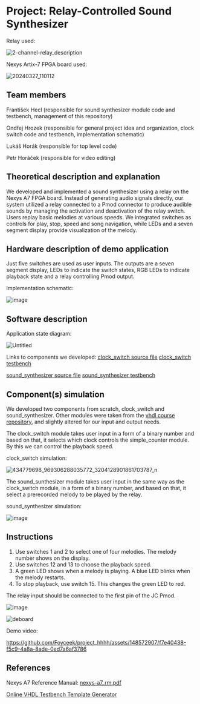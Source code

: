 # Project: Relay-Controlled Sound Synthesizer
Relay used:

![2-channel-relay_description](https://github.com/Foyceek/project_hhhh/assets/148572907/cfc454e1-d45e-40e1-861a-2a72c0d3ce87)

Nexys Artix-7 FPGA board used:

![20240327_110112](https://github.com/Foyceek/project_hhhh/assets/148572907/ce0b5524-4485-4bec-ba52-5dd356e4e266)


## Team members
František Hecl (responsible for sound synthesizer module code and testbench, management of this repository)

Ondřej Hrozek (responsible for general project idea and organization, clock switch code and testbench, implementation schematic)

Lukáš Horák (responsible for top level code)

Petr Horáček (responsible for video editing)

## Theoretical description and explanation
We developed and implemented a sound synthesizer using a relay on the Nexys A7 FPGA board. Instead of generating audio signals directly, our system utilized a relay connected to a Pmod connector to produce audible sounds by managing the activation and deactivation of the relay switch. Users replay basic melodies at various speeds. We integrated switches as controls for play, stop, speed and song navigation, while LEDs and a seven segment display provide visualization of the melody.

## Hardware description of demo application
Just five switches are used as user inputs. The outputs are a seven segment display, LEDs to indicate the switch states, RGB LEDs to indicate playback state and a relay controlling Pmod output.

Implementation schematic:

![image](https://github.com/Foyceek/project_hhhh/assets/165892683/6ae91ec7-e27f-44e8-b6d1-f733886b80a0)

## Software description
Application state diagram:

![Untitled](https://github.com/Foyceek/project_hhhh/assets/148572907/30128e04-d3c7-4f2c-b128-db7e6d575ca0)

Links to components we developed:
[clock_switch source file](https://github.com/Foyceek/project_hhhh/blob/main/project_hhhh/project_hhhh.srcs/sources_1/new/clock_switch.vhd)
[clock_switch testbench](https://github.com/Foyceek/project_hhhh/blob/main/project_hhhh/project_hhhh.srcs/sim_1/new/tb_clock_switch.vhd)

[sound_synthesizer source file](https://github.com/Foyceek/project_hhhh/blob/main/project_hhhh/project_hhhh.srcs/sources_1/new/sound_synth.vhd)
[sound_synthesizer testbench](https://github.com/Foyceek/project_hhhh/blob/main/project_hhhh/project_hhhh.srcs/sim_1/new/tb_sound_synth.vhd)

## Component(s) simulation
We developed two components from scratch, clock_switch and sound_synthesizer. Other modules were taken from the  [vhdl course repository](https://github.com/tomas-fryza/vhdl-course), and slightly altered for our input and output needs.

The clock_switch module takes user input in a form of a binary number and based on that, it selects which clock controls the simple_counter module. By this we can control the playback speed.

clock_switch simulation:

![434779698_969306288035772_3204128901861703787_n](https://github.com/Foyceek/project_hhhh/assets/165892683/44d88aff-5ca4-4d21-9d73-08be821a9e6b)

The sound_sunthesizer module takes user input in the same way as the clock_switch module, in a form of a binary number, and based on that, it select a prerecorded melody to be played by the relay.

sound_synthesizer simulation:

![image](https://github.com/Foyceek/project_hhhh/assets/165892683/21969a4b-9960-43dc-b5b7-011115b6861a)

## Instructions
1. Use switches 1 and 2 to select one of four melodies. The melody number shows on the display.
2. Use switches 12 and 13 to choose the playback speed.
3. A green LED shows when a melody is playing. A blue LED blinks when the melody restarts.
4. To stop playback, use switch 15. This changes the green LED to red.

The relay input should be connected to the first pin of the JC Pmod.

![image](https://github.com/Foyceek/project_hhhh/assets/148572907/5345251a-be2b-40f1-b19c-ea937391ffa5)

![deboard](https://github.com/Foyceek/project_hhhh/assets/148572907/07dc4bf2-ded1-4dc9-9101-3f6f8d5f5581)

Demo video:

https://github.com/Foyceek/project_hhhh/assets/148572907/f7e40438-f5c9-4a8a-8ade-0ed7a6af3786

## References
Nexys A7 Reference Manual: [nexys-a7_rm.pdf](https://github.com/Foyceek/project_hhhh/files/15051833/nexys-a7_rm.pdf)

[Online VHDL Testbench Template Generator](https://vhdl.lapinoo.net/testbench/)

